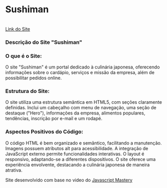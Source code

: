 <h1>Sushiman</h1>
 <br>
<a href="https://sushi-time.vercel.app/">Link do Site</a>

<h3>Descrição do Site "Sushiman"</h3>
<h3>O que é o Site:</h3>
O site "Sushiman" é um portal dedicado à culinária japonesa, oferecendo informações sobre o cardápio, serviços e missão da empresa, além de possibilitar pedidos online.
<br>
<h3>Estrutura do Site:</h3>

O site utiliza uma estrutura semântica em HTML5, com seções claramente definidas.
Inclui um cabeçalho com menu de navegação, uma seção de destaque ("Hero"), informações da empresa, alimentos populares, tendências, inscrição por e-mail e um rodapé.

<h3>Aspectos Positivos do Código:</h3>

O código HTML é bem organizado e semântico, facilitando a manutenção.
Imagens possuem atributos alt para acessibilidade.
A integração de JavaScript externo permite funcionalidades interativas.
O layout é responsivo, adaptando-se a diferentes dispositivos.
O site oferece uma experiência envolvente, destacando a culinária japonesa de maneira atrativa.

Site desenvolvido com base no video do <a href="https://www.youtube.com/@javascriptmastery">Javascript Mastery</a>
